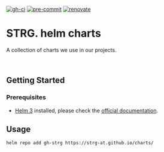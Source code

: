 <!-- markdownlint-disable MD041 -->
<!-- markdownlint-disable MD033 -->

<!-- PROJECT SHIELDS -->
[![gh-ci][gh-ci-shield]][gh-ci-url]
[![pre-commit][pre-commit-shield]][pre-commit-url]
[![renovate][renovate-shield]][renovate-dashboard-url]
<!-- [![license][license-shield]][license-url] -->

# STRG. helm charts

A collection of charts we use in our projects.

<br />

<!-- GETTING STARTED -->

## Getting Started

### Prerequisites

- [Helm 3][helm-url] installed, please check the [official documentation][helm-docu-url].

<!-- USAGE EXAMPLES -->

## Usage

```console
helm repo add gh-strg https://strg-at.github.io/charts/
```

<!-- MARKDOWN LINKS & IMAGES -->
<!-- https://www.markdownguide.org/basic-syntax/#reference-style-links -->

[pre-commit-url]: https://github.com/pre-commit/pre-commit
[pre-commit-shield]: https://img.shields.io/badge/pre--commit-enabled-brightgreen?logo=pre-commit&style=for-the-badge
[renovate-dashboard-url]: https://app.renovatebot.com/dashboard
[renovate-shield]: https://img.shields.io/badge/renovate-enabled-brightgreen?logo=renovatebot&style=for-the-badge
[gh-ci-shield]: https://img.shields.io/github/workflow/status/strg-at/charts/On%20Push%20%7C%20Release%20Charts?event=push&label=chart-releaser&logo=github&style=for-the-badge
[gh-ci-url]: https://github.com/strg-at/charts/actions/workflows/helm-release.yaml
[helm-url]: https://helm.sh
[helm-docu-url]: https://helm.sh/docs/
[license-shield]: https://img.shields.io/github/license/strg-at/charts?color=brightgreen&label=%F0%9F%93%83%20license&style=for-the-badge
[license-url]: https://github.com/strg-at/charts/blob/main/LICENSE
